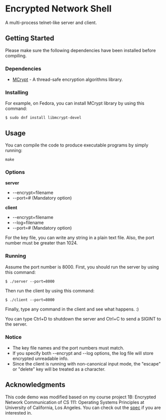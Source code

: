 # Encrypted Network Shell
A multi-process telnet-like server and client.
## Getting Started
Please make sure the following dependencies have been installed before compiling.
### Dependencies
* [MCrypt](http://mcrypt.sourceforge.net/) - A thread-safe encryption algorithms library.
### Installing
For example, on Fedora, you can install MCrypt library by using this command:
```
$ sudo dnf install libmcrypt-devel
```
## Usage
You can compile the code to produce executable programs by simply running:
```
make
```
### Options
**server**
* --encrypt=filename
* --port=# (Mandatory option)

**client**
* --encrypt=filename
* --log=filename
* --port=# (Mandatory option)

For the key file, you can write any string in a plain text file. Also, the port number must be greater than 1024.
### Running
Assume the port number is 8000. First, you should run the server by using this command:
```
$ ./server --port=8000
```
Then run the client by using this command:
```
$ ./client --port=8000
```
Finally, type any command in the client and see what happens. :)

You can type Ctrl+D to shutdown the server and Ctrl+C to send a SIGINT to the server.
### Notice
* The key file names and the port numbers must match.
* If you specify both --encrypt and --log options, the log file will store encrypted unreadable info.
* Since the client is running with non-canonical input mode, the "escape" or "delete" key will be treated as a character.
## Acknowledgments
This code demo was modified based on my course project 1B: Encrypted Network Communication of CS 111: Operating Systems Principles at University of California, Los Angeles. You can check out the [spec](https://lasr.cs.ucla.edu/classes/cs111_summer2017/projects/p1/P1B.html) if you are interested in.